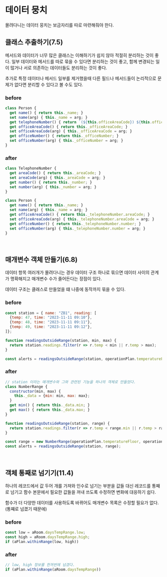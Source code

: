 # 데이터 뭉치

몰려다니는 데이터 뭉치는 보금자리를 따로 마련해줘야 한다.

## 클래스 추출하기(7.5)

메서드와 데이터가 너무 많은 클래스는 이해하기가 쉽지 않아 적절히 분리하는 것이 좋다. 일부 데이터와 메서드를 따로 묶을 수 있다면 분리하는 것이 좋고, 함께 변경되는 일이 많거나 서로 의존하는 데이터들도 분리하는 것이 좋다.

추가로 특정 데이터나 메서드 일부를 제거했을때 다른 필드나 메서드들이 논리적으로 문제가 없다면 분리할 수 있다고 볼 수도 있다.

### before

```javascript
class Person {
  get name() { return this._name; }
  set name(arg) { this._name = arg; }
  get telephoneNumber() { return `(${this.officeAreaCode}) ${this.officeNumber}` };
  get officeAreaCode() { return this._officeAreaCode; }
  set officeAreaCode(arg) { this._officeAreaCode = arg; }
  get officeNumber() { return this._officeNumber; }
  set officeNumber(arg) { this._officeNumber = arg; }
}
```

### after

```javascript
class TelephoneNumber {
  get areaCode() { return this._areaCode; }
  set areaCode(arg) { this._areaCode = arg; }
  get number() { return this._number; }
  set number(arg) { this._number = arg; }
}

class Person {
  get name() { return this._name; }
  set name(arg) { this._name = arg; }
  get officeAreaCode() { return this._telephoneNumber.areaCode; }
  set officeAreaCode(arg) { this._telephoneNumber.areaCode = arg; }
  get officeNumber() { return this._telephoneNumber.number; }
  set officeNumber(arg) { this._telephoneNumber.number = arg; }
}
```

</br>

## 매개변수 객체 만들기(6.8)

데이터 항목 여러개가 몰려다니는 경우 데이터 구조 하나로 묶으면 데이터 사이의 관계가 명확해지고 매개변수 수가 줄어든다는 장점이 있다.

데이터 구조는 클래스로 만들었을 떄 나중에 동작까지 묶을 수 있다.

### before

```javascript
const station = { name: "ZB1", reading: [
  {temp: 47, time: "2023-11-11 09:10"},
  {temp: 48, time: "2023-11-11 09:11"},
  {temp: 49, time: "2023-11-11 09:12"},
]};

function readingsOutsideRange(station, min, max) {
  return station.readings.filter(r => r.temp < min || r.temp > max);
}

const alerts = readingsOutsideRange(station, operationPlan.temperatureFloor, operationPlan.temperatureCeiling);
```

### after

```javascript
// station 이라는 매개변수와 그와 관련된 기능을 하나의 객체로 만들었다.
class NumberRange {
  constructor(min, max) {
    this._data = {min: min, max: max};
  }
  get min() { return this._data.min; }
  get max() { return this._data.max; }
}

function readingsOutsideRange(station, range) {
  return station.readings.filter(r => r.temp < range.min || r.temp > range.max);
}

const range = new NumberRange(operationPlan.temperatureFloor, operationPlan.temperatureCeiling);
const alerts = readingsOutsideRange(station, range);
```

</br>

## 객체 통째로 넘기기(11.4)

하나의 레코드에서 값 두어 개를 가져와 인수로 넘기는 부분을 값들 대신 레코드를 통째로 넘기고 함수 본문에서 필요한 값들을 꺼내 쓰도록 수정하면 변화에 대응하기 쉽다.

함수가 더 다양한 데이터를 사용하도록 바뀌어도 매개변수 목록은 수정할 필요가 없다. (통쨰로 넘겼기 때문에)

### before

```javascript
const low = aRoom.daysTempRange.low;
const high = aRoom.daysTempRange.high;
if (aPlan.withinRange(low, high))
```

### after

```javascript
// low, high 정보를 한꺼번에 넘겼다.
if (aPlan.withinRange(aRoom.daysTempRange))
```
